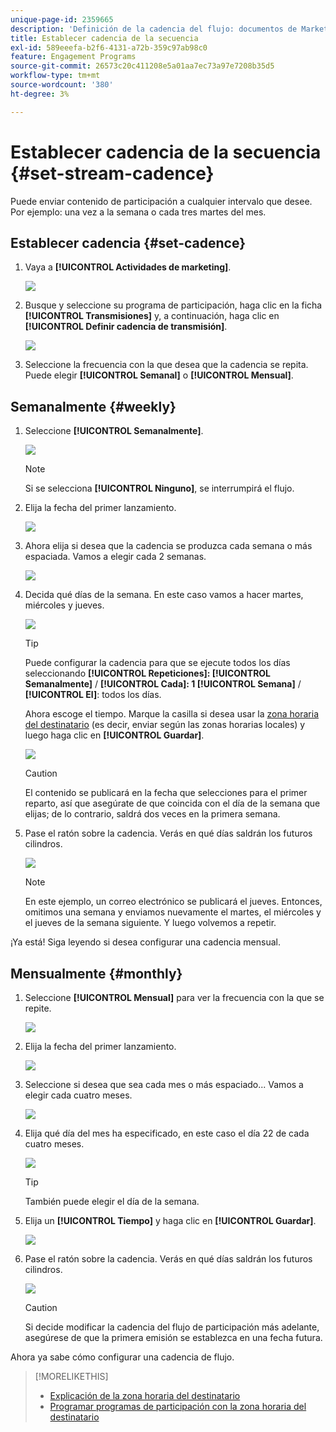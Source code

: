 ```yaml
---
unique-page-id: 2359665
description: 'Definición de la cadencia del flujo: documentos de Marketo, documentación del producto'
title: Establecer cadencia de la secuencia
exl-id: 589eeefa-b2f6-4131-a72b-359c97ab98c0
feature: Engagement Programs
source-git-commit: 26573c20c411208e5a01aa7ec73a97e7208b35d5
workflow-type: tm+mt
source-wordcount: '380'
ht-degree: 3%

---
```


# Establecer cadencia de la secuencia {#set-stream-cadence}

Puede enviar contenido de participación a cualquier intervalo que desee. Por ejemplo: una vez a la semana o cada tres martes del mes.

## Establecer cadencia {#set-cadence}

1. Vaya a **[!UICONTROL Actividades de marketing]**.

   ![](assets/login-marketing-activities.png)

1. Busque y seleccione su programa de participación, haga clic en la ficha **[!UICONTROL Transmisiones]** y, a continuación, haga clic en **[!UICONTROL Definir cadencia de transmisión]**.

   ![](assets/selectstreamcadence.jpg)

1. Seleccione la frecuencia con la que desea que la cadencia se repita. Puede elegir **[!UICONTROL Semanal]** o **[!UICONTROL Mensual]**.

## Semanalmente {#weekly}

1. Seleccione **[!UICONTROL Semanalmente]**.

   ![](assets/image2017-12-5-14-3a9-3a43.png)

   >[!NOTE]
   >
   >Si se selecciona **[!UICONTROL Ninguno]**, se interrumpirá el flujo.

1. Elija la fecha del primer lanzamiento.

   ![](assets/image2017-12-5-14-3a10-3a17.png)

1. Ahora elija si desea que la cadencia se produzca cada semana o más espaciada. Vamos a elegir cada 2 semanas.

   ![](assets/image2017-12-5-14-3a10-3a56.png)

1. Decida qué días de la semana. En este caso vamos a hacer martes, miércoles y jueves.

   ![](assets/image2017-12-5-14-3a12-3a29.png)

   >[!TIP]
   >
   >Puede configurar la cadencia para que se ejecute todos los días seleccionando **[!UICONTROL Repeticiones]: [!UICONTROL Semanalmente]** / **[!UICONTROL Cada]: 1 [!UICONTROL Semana]** / **[!UICONTROL El]**: todos los días.

   Ahora escoge el tiempo. Marque la casilla si desea usar la [zona horaria del destinatario](/help/marketo/product-docs/email-marketing/drip-nurturing/engagement-program-streams/set-stream-cadence/schedule-engagement-programs-with-recipient-time-zone.md) (es decir, enviar según las zonas horarias locales) y luego haga clic en **[!UICONTROL Guardar]**.

   ![](assets/image2017-12-5-14-3a20-3a11.png)

   >[!CAUTION]
   >
   >El contenido se publicará en la fecha que selecciones para el primer reparto, así que asegúrate de que coincida con el día de la semana que elijas; de lo contrario, saldrá dos veces en la primera semana.

1. Pase el ratón sobre la cadencia. Verás en qué días saldrán los futuros cilindros.

   ![](assets/image2017-12-5-14-3a17-3a29.png)

   >[!NOTE]
   >
   >En este ejemplo, un correo electrónico se publicará el jueves. Entonces, omitimos una semana y enviamos nuevamente el martes, el miércoles y el jueves de la semana siguiente. Y luego volvemos a repetir.

¡Ya está! Siga leyendo si desea configurar una cadencia mensual.

## Mensualmente {#monthly}

1. Seleccione **[!UICONTROL Mensual]** para ver la frecuencia con la que se repite.

   ![](assets/image2014-9-15-16-3a30-3a15.png)

1. Elija la fecha del primer lanzamiento.

   ![](assets/image2014-9-15-16-3a30-3a11.png)

1. Seleccione si desea que sea cada mes o más espaciado... Vamos a elegir cada cuatro meses.

   ![](assets/image2014-9-15-16-3a30-3a7.png)

1. Elija qué día del mes ha especificado, en este caso el día 22 de cada cuatro meses.

   ![](assets/image2014-9-15-16-3a29-3a51.png)

   >[!TIP]
   >
   >También puede elegir el día de la semana.

1. Elija un **[!UICONTROL Tiempo]** y haga clic en **[!UICONTROL Guardar]**.

   ![](assets/image2014-9-15-16-3a29-3a42.png)

1. Pase el ratón sobre la cadencia. Verás en qué días saldrán los futuros cilindros.

   ![](assets/image2014-9-15-16-3a29-3a38.png)

   >[!CAUTION]
   >
   >Si decide modificar la cadencia del flujo de participación más adelante, asegúrese de que la primera emisión se establezca en una fecha futura.

Ahora ya sabe cómo configurar una cadencia de flujo.

>[!MORELIKETHIS]
>
>* [Explicación de la zona horaria del destinatario](/help/marketo/product-docs/email-marketing/email-programs/email-program-actions/scheduling-with-recipient-time-zone/understanding-recipient-time-zone.md)
>* [Programar programas de participación con la zona horaria del destinatario](/help/marketo/product-docs/email-marketing/drip-nurturing/engagement-program-streams/set-stream-cadence/schedule-engagement-programs-with-recipient-time-zone.md)
